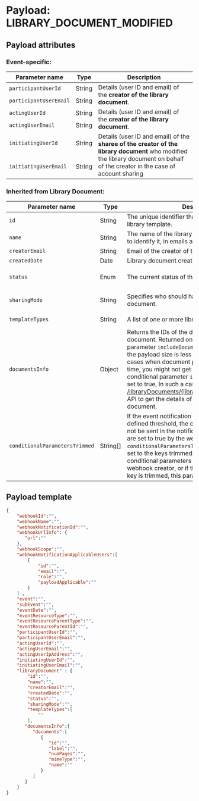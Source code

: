 # Payload: LIBRARY_DOCUMENT_MODIFIED

## Payload attributes

### Event-specific:

<table>
  <thead>
    <tr>
      <th>Parameter name</th>
      <th>Type</th>
      <th>Description</th>
    </tr>
  </thead>
  <tbody>
    <tr>
      <td><code>participantUserId</code></td>
      <td>String</td>
      <td rowspan="2">Details (user ID and email) of the <strong>creator of the library document</strong>.</td>
    </tr>
    <tr>
      <td><code>participantUserEmail</code></td>
      <td>String</td>
    </tr>
    <tr>
      <td><code>actingUserId</code></td>
      <td>String</td>
      <td rowspan="2">Details (user ID and email) of the <strong>creator of the library document</strong>.</td>
    </tr>
    <tr>
      <td><code>actingUserEmail</code></td>
      <td>String</td>
    </tr>
    <tr>
      <td><code>initiatingUserId</code></td>
      <td>String</td>
      <td rowspan="2">Details (user ID and email) of the <strong>sharee of the creator of the library document</strong> who modified the library document on behalf of the creator in the case of account sharing</td>
    </tr>
    <tr>
      <td><code>initiatingUserEmail</code></td>
      <td>String</td>
    </tr>
  </tbody>
</table>
	
### Inherited from Library Document:
	
| Parameter name | Type | Description | Possible enums |
|---|---|---|---|
| `id` | String | The unique identifier that is used to refer to the library template. |   |
| `name` | String | The name of the library template that will be used to identify it, in emails and on the website. |   |
| `creatorEmail` | String | Email of the creator of the library document. |   |
| `createdDate` | Date | Library document creation date. |   |
| `status` | Enum | The current status of the library document. | `AUTHORING`, `ACTIVE`, or `REMOVED` |
| `sharingMode` | String | Specifies who should have access to this library document. | `USER`, `GROUP`, `ACCOUNT`, or `GLOBAL` |
| `templateTypes` | String | A list of one or more library template types. | `DOCUMENT` or `FORM_FIELD_LAYER` |
| `documentsInfo` | Object | Returns the IDs of the documents of a library document. Returned only if the conditional parameter `includeDocumentsInfo` is set to true and the payload size is less than the threshold. In some cases when document processing takes a lot of time, you might not get documentsInfo even if the conditional parameter `includeDocumentsInfo` was set to true, In such a case, try calling the v6 [GET /libraryDocuments/{libraryDocumentId}/documents](https://secure.echosign.com/public/docs/restapi/v6#!/libraryDocuments/getLibraryDocumentInfo) API to get the details of the documents of a library document. |
| `conditionalParametersTrimmed` | String[] | If the event notification payload size exceeds the defined threshold, the conditional parameters will not be sent in the notification request, even if they are set to true by the webhook creator. The `conditionalParametersTrimmed` parameter will be set to the keys trimmed in this case. If no conditional parameters are specified by the webhook creator, or if they are specified, but no key is trimmed, this parameter will not be returned. |

## Payload template

```json
{  
    "webhookId":"",
    "webhookName":"",
    "webhookNotificationId":"",
    "webhookUrlInfo": {  
       "url":""
    },
    "webhookScope":"",
    "webhookNotificationApplicableUsers":[  
        {  
            "id":"",
            "email":"",
            "role":"",
            "payloadApplicable":""
        }
    ] ,
    "event":"",
    "subEvent":"",
    "eventDate":"",
    "eventResourceType":"",
    "eventResourceParentType":"",
    "eventResourceParentId":"",
    "participantUserId":"",
    "participantUserEmail":"",
    "actingUserId":"",
    "actingUserEmail":"",
    "actingUserIpAddress":"",
    "initiatingUserId":"",
    "initiatingUserEmail":"",
    "libraryDocument" : {  
        "id":"",
        "name":"",
        "creatorEmail":"",
        "createdDate":"",
        "status":"",
        "sharingMode":"",
        "templateTypes":[  
            ""
        ],
       "documentsInfo":{  
          "documents":[  
             {  
                "id":"",
                "label":"",
                "numPages":"",
                "mimeType":"",
                "name":""
             }
          ]
       }
    }
}
```